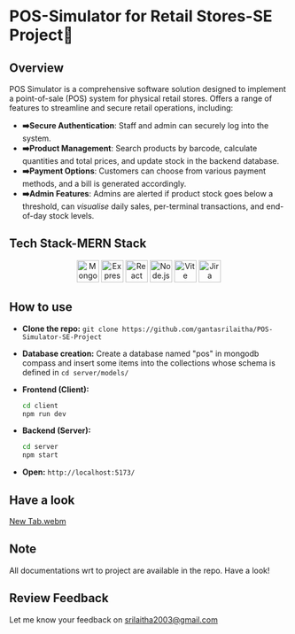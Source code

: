 # POS-Simulator for Retail Stores-SE Project🛒

## **Overview**
POS Simulator is a comprehensive software solution designed to implement a point-of-sale (POS) system for physical retail stores. Offers a range of features to streamline and secure retail operations, including:

- **➡️Secure Authentication**: Staff and admin can securely log into the system.
- **➡️Product Management**: Search products by barcode, calculate quantities and total prices, and update stock in the backend database.
- **➡️Payment Options**: Customers can choose from various payment methods, and a bill is generated accordingly.
- **➡️Admin Features**: Admins are alerted if product stock goes below a threshold, can *visualise* daily sales, per-terminal transactions, and end-of-day stock levels.

## **Tech Stack-MERN Stack**
<p align="center">
  <img src="https://img.icons8.com/color/48/000000/mongodb.png" alt="MongoDB" width="40" height="40"/>
  <img src="https://img.icons8.com/color/48/000000/express-js.png" alt="Express.js" width="40" height="40"/>
  <img src="https://img.icons8.com/color/48/000000/react-native.png" alt="React" width="40" height="40"/>
  <img src="https://img.icons8.com/color/48/000000/nodejs.png" alt="Node.js" width="40" height="40"/>
  <img src="https://img.icons8.com/color/48/000000/vite.png" alt="Vite" width="40" height="40"/>
  <img src="https://img.icons8.com/color/48/000000/jira.png" alt="Jira" width="40" height="40"/>
</p>

## **How to use**
- **Clone the repo:** ```git clone https://github.com/gantasrilaitha/POS-Simulator-SE-Project```

- **Database creation:** Create a database named "pos" in mongodb compass and insert some items into the collections whose schema is defined in ```cd server/models/```

- **Frontend (Client):**
    ```bash
    cd client
    npm run dev
    ```

- **Backend (Server):**
    ```bash
    cd server
    npm start
    ```
- **Open:** ```http://localhost:5173/```

## **Have a look**
[New Tab.webm](https://github.com/user-attachments/assets/ddac290e-774f-4646-8ec8-10ab59076a8e)

## **Note**
All documentations wrt to project are available in the repo. Have a look!

## **Review Feedback**
Let me know your feedback on srilaitha2003@gmail.com
